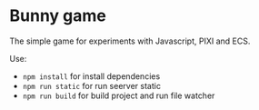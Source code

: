 # Bunny game

The simple game for experiments with Javascript, PIXI and ECS.

Use:
* `npm install` for install dependencies
* `npm run static` for run seerver static
* `npm run build` for build project and run file watcher
